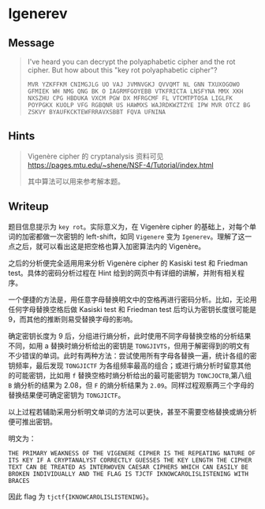 # Igenerev

## Message

> I've heard you can decrypt the polyaphabetic cipher and the rot cipher. But how about this "key rot polyaphabetic cipher"?
>
> ```
> MVR YZKFFKM CNIMGJLG UO VAJ JVMNVGKJ QVVQMT NL GNN TXUXOGOWO GFMIEK WH NMG QNG BK O IAGRMFGOYEBB VTKFRICTA LNSFYNA MMX XKH NXSZHU CPG HBDUKA VXCM PGW DX MFRGCMF FL VTCMTPTOSA LIGLFK POYPGKX KUOLP VFG RGBQNR US HAWMXS WAJRDKWZTZYE IPW MVR OTCZ BG ZSKVY BYAUFKCKTEWFRRAVXSBBT FQVA UFNINA
> ```

## Hints

> Vigenère cipher 的 cryptanalysis 资料可见 https://pages.mtu.edu/~shene/NSF-4/Tutorial/index.html
>
> 其中算法可以用来参考解本题。

## Writeup

题目信息提示为 `key rot`。实际意义为，在 Vigenère cipher 的基础上，对每个单词的加密都做一次密钥的 left-shift，如同 `Vigenere` 变为 `Igenerev`。理解了这一点之后，就可以看出这是把空格也算入加密算法内的 Vigenère。

之后的分析便完全适用用来分析 Vigenère cipher 的 Kasiski test 和 Friedman test。具体的密码分析过程在 Hint 给到的网页中有详细的讲解，并附有相关程序。

一个便捷的方法是，用任意字母替换明文中的空格再进行密码分析。比如，无论用任何字母替换空格后做 Kasiski test 和 Friedman test 后均认为密钥长度很可能是 9，而其他的推断则易受替换字母的影响。

确定密钥长度为 9 后，分组进行熵分析，此时使用不同字母替换空格的分析结果不同，如用 a 替换时熵分析给出的密钥是 `TONGJIVTS`，但用于解密得到的明文有不少错误的单词。此时有两种方法：尝试使用所有字母各替换一遍，统计各组的密钥频率，最后发现 `TONGJICTF` 为各组频率最高的组合；或进行熵分析时留意其他的可能密钥，比如用 `f` 替换空格时熵分析给出的最可能密钥为 `TONCJOCTB`,第八组 `B` 熵分析的结果为 2.08，但 `F` 的熵分析结果为 `2.09`。同样过程观察两三个字母的替换结果便可确定密钥为 `TONGJICTF`。

以上过程若辅助采用分析明文单词的方法可以更快，甚至不需要空格替换或熵分析便可推出密钥。

明文为：

```
THE PRIMARY WEAKNESS OF THE VIGENERE CIPHER IS THE REPEATING NATURE OF ITS KEY IF A CRYPTANALYST CORRECTLY GUESSES THE KEY LENGTH THE CIPHER TEXT CAN BE TREATED AS INTERWOVEN CAESAR CIPHERS WHICH CAN EASILY BE BROKEN INDIVIDUALLY AND THE FLAG IS TJCTF IKNOWCAROLISLISTENING WITH BRACES
```

因此 flag 为 `tjctf{IKNOWCAROLISLISTENING}`。


